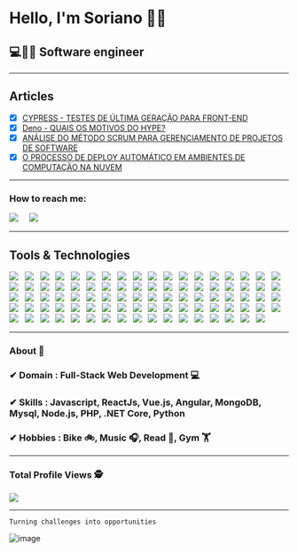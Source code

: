 <h1>Hello, I'm Soriano 🙋‍♂️</h1>
<h2>💻👨‍💻 Software engineer</h2>

<hr>

<h2>Articles</h2>

- [x] [CYPRESS - TESTES DE ÚLTIMA GERAÇÃO PARA FRONT-END](https://www.youtube.com/watch?v=L5ZTohYaj-E)
- [x] [Deno - QUAIS OS MOTIVOS DO HYPE?](https://medium.com/entelgybrasil/deno-171d454521e8?source=collection_home---4------3-----------------------)
- [x] [ANÁLISE DO MÉTODO SCRUM PARA GERENCIAMENTO DE PROJETOS DE SOFTWARE](https://revista.fatectq.edu.br/index.php/interfacetecnologica/article/view/566)
- [x] [O PROCESSO DE DEPLOY AUTOMÁTICO EM AMBIENTES DE COMPUTAÇÃO NA NUVEM](https://revista.fatectq.edu.br/index.php/interfacetecnologica/article/view/545)
<hr>

<h3>How to reach me:</h3>

<a href="https://www.linkedin.com/in/gustavo-soriano-7326b9130"><img src="https://img.shields.io/badge/linkedin-%230077B5.svg?&style=for-the-badge&logo=linkedin&logoColor=white" /></a>&nbsp;&nbsp;&nbsp;&nbsp;
<a href="mailto:sorianox2013@gmail.com"><img src="https://img.shields.io/badge/gmail-%23D14836.svg?&style=for-the-badge&logo=gmail&logoColor=white" /></a>&nbsp;&nbsp;&nbsp;&nbsp;
<hr>

<h2>Tools & Technologies</h2>

<img src="https://img.shields.io/badge/HTML%20-%23F7DF1E.svg?&style=for-the-badge&color=E34F26" />&nbsp;&nbsp;
<img src="https://img.shields.io/badge/css%20-%23F7DF1E.svg?&style=for-the-badge&color=5BA8EE" />&nbsp;&nbsp;
<img src="https://img.shields.io/badge/JavaScript%20-%23F7DF1E.svg?&style=for-the-badge&color=F7DF1E" />&nbsp;&nbsp;
<img src="https://img.shields.io/badge/Vue.js%20-%23F7DF1E.svg?&style=for-the-badge&color=41B883" />&nbsp;&nbsp;
<img src="https://img.shields.io/badge/react%20-%23F7DF1E.svg?&style=for-the-badge&color=00D8FF" />&nbsp;&nbsp;
<img src="https://img.shields.io/badge/React Native%20-%23F7DF1E.svg?&style=for-the-badge&color=61DAFB" />&nbsp;&nbsp;
<img src="https://img.shields.io/badge/Angular%20-%23F7DF1E.svg?&style=for-the-badge&color=DD0031" />&nbsp;&nbsp;
<img src="https://img.shields.io/badge/Svelte%20-%23F7DF1E.svg?&style=for-the-badge&color=FF3E00" />&nbsp;&nbsp;
<img src="https://img.shields.io/badge/Jquery%20-%23F7DF1E.svg?&style=for-the-badge&color=0769AC" />&nbsp;&nbsp;
<img src="https://img.shields.io/badge/TypeScript%20-%23F7DF1E.svg?&style=for-the-badge&color=3079C6" />&nbsp;&nbsp;
<img src="https://img.shields.io/badge/Flutter%20-%23F7DF1E.svg?&style=for-the-badge&color=115B9A" />&nbsp;&nbsp;
<img src="https://img.shields.io/badge/Cordova%20-%23F7DF1E.svg?&style=for-the-badge&color=802221" />&nbsp;&nbsp;
<img src="https://img.shields.io/badge/handlebarsjs%20-EA762A.svg?&style=for-the-badge&color=FBDDA9" />&nbsp;&nbsp;
<img src="https://img.shields.io/badge/jest%20-%23F7DF1E.svg?&style=for-the-badge&color=74C417" />&nbsp;&nbsp;
<img src="https://img.shields.io/badge/Fury%20-%23F7DF1E.svg?&style=for-the-badge&color=65BEAA" />&nbsp;&nbsp;
<img src="https://img.shields.io/badge/Nordic%20-%23F7DF1E.svg?&style=for-the-badge&color=000000" />&nbsp;&nbsp;
<img src="https://img.shields.io/badge/mocha%20-%23F7DF1E.svg?&style=for-the-badge&color=8D6748" />&nbsp;&nbsp;
<img src="https://img.shields.io/badge/socket.io%20-%23F7DF1E.svg?&style=for-the-badge&color=5776A2" />&nbsp;&nbsp;
<img src="https://img.shields.io/badge/next.js%20-%23F7DF1E.svg?&style=for-the-badge&color=000000" />&nbsp;&nbsp;
<img src="https://img.shields.io/badge/nuxt%20-%23F7DF1E.svg?&style=for-the-badge&color=6FC78F" />&nbsp;&nbsp;
<img src="https://img.shields.io/badge/eslint%20-%23F7DF1E.svg?&style=for-the-badge&color=8080F2" />&nbsp;&nbsp;
<img src="https://img.shields.io/badge/Vite.js%20-%23F7DF1E.svg?&style=for-the-badge&color=C034EB" />&nbsp;&nbsp;
<img src="https://img.shields.io/badge/Pinia%20-%23F7DF1E.svg?&style=for-the-badge&color=E19B0A" />&nbsp;&nbsp;
<img src="https://img.shields.io/badge/web%20components%20-%23F7DF1E.svg?&style=for-the-badge&color=E06027" />&nbsp;&nbsp;
<img src="https://img.shields.io/badge/Vuex%20-%23F7DF1E.svg?&style=for-the-badge&color=65BEAA" />&nbsp;&nbsp;
<img src="https://img.shields.io/badge/Recoil%20-%23F7DF1E.svg?&style=for-the-badge&color=3578E5" />&nbsp;&nbsp;
<img src="https://img.shields.io/badge/Redux%20-%23F7DF1E.svg?&style=for-the-badge&color=7857BC" />&nbsp;&nbsp;
<img src="https://img.shields.io/badge/webpack%20-%23F7DF1E.svg?&style=for-the-badge&color=8ED5FA" />&nbsp;&nbsp;
<img src="https://img.shields.io/badge/Turbopack%20-%23F7DF1E.svg?&style=for-the-badge&color=000" />&nbsp;&nbsp;
<img src="https://img.shields.io/badge/Gulp.js%20-%23F7DF1E.svg?&style=for-the-badge&color=DA4648" />&nbsp;&nbsp;
<img src="https://img.shields.io/badge/Electron%20-%23F7DF1E.svg?&style=for-the-badge&color=5E8E98" />&nbsp;&nbsp;
<img src="https://img.shields.io/badge/Nuxt.js%20-%23F7DF1E.svg?&style=for-the-badge&color=2F495E" />&nbsp;&nbsp;
<img src="https://img.shields.io/badge/TDD%20-%23F7DF1E.svg?&style=for-the-badge&color=A4AD19" />&nbsp;&nbsp;
<img src="https://img.shields.io/badge/E2E Testing%20-%23F7DF1E.svg?&style=for-the-badge&color=000" />&nbsp;&nbsp;
<img src="https://img.shields.io/badge/BDD%20-%23F7DF1E.svg?&style=for-the-badge&color=6CC24A" />&nbsp;&nbsp;
<img src="https://img.shields.io/badge/Playwright%20-%23F7DF1E.svg?&style=for-the-badge&color=454547" />&nbsp;&nbsp;
<img src="https://img.shields.io/badge/Cypress%20-%23F7DF1E.svg?&style=for-the-badge&color=000" />&nbsp;&nbsp;
<img src="https://img.shields.io/badge/Jitsi%20-%23F7DF1E.svg?&style=for-the-badge&color=454547" />&nbsp;&nbsp;
<img src="https://img.shields.io/badge/Figma%20-%23F7DF1E.svg?&style=for-the-badge&color=A259FF" />&nbsp;&nbsp;
<img src="https://img.shields.io/badge/Adobe XD%20-%23F7DF1E.svg?&style=for-the-badge&color=470137" />&nbsp;&nbsp;
<img src="https://img.shields.io/badge/Bootstrap%20-%23F7DF1E.svg?&style=for-the-badge&color=7044A3" />&nbsp;&nbsp;
<img src="https://img.shields.io/badge/Sass%20-%23F7DF1E.svg?&style=for-the-badge&color=CD6799" />&nbsp;&nbsp;
<img src="https://img.shields.io/badge/Stylus%20-%23F7DF1E.svg?&style=for-the-badge&color=B8D438" />&nbsp;&nbsp;
<img src="https://img.shields.io/badge/Tailwindcss%20-%23F7DF1E.svg?&style=for-the-badge&color=65D1EE" />&nbsp;&nbsp;
<img src="https://img.shields.io/badge/materializecss%20-%23F7DF1E.svg?&style=for-the-badge&color=E76C73" />&nbsp;&nbsp;
<img src="https://img.shields.io/badge/Storybook%20-%23F7DF1E.svg?&style=for-the-badge&color=FFA3C3" />&nbsp;&nbsp;
<img src="https://img.shields.io/badge/Jira%20-%23F7DF1E.svg?&style=for-the-badge&color=2881FF" />&nbsp;&nbsp;
<img src="https://img.shields.io/badge/Freedcamp%20-%23F7DF1E.svg?&style=for-the-badge&color=3C4C65" />&nbsp;&nbsp;
<img src="https://img.shields.io/badge/Trello%20-%23F7DF1E.svg?&style=for-the-badge&color=0079BF" />&nbsp;&nbsp;
<img src="https://img.shields.io/badge/Slack%20-%23F7DF1E.svg?&style=for-the-badge&color=4A154B" />&nbsp;&nbsp;
<img src="https://img.shields.io/badge/Discord%20-%23F7DF1E.svg?&style=for-the-badge&color=3C4C65" />&nbsp;&nbsp;
<img src="https://img.shields.io/badge/PHP%20-%23F7DF1E.svg?&style=for-the-badge&color=7A86B8" />&nbsp;&nbsp;
<img src="https://img.shields.io/badge/WordPress%20-%23F7DF1E.svg?&style=for-the-badge&color=547bab" />&nbsp;&nbsp;
<img src="https://img.shields.io/badge/Node.js%20-%23F7DF1E.svg?&style=for-the-badge&color=6DB35A" />&nbsp;&nbsp;
<img src="https://img.shields.io/badge/NestJs%20-%ea2845.svg?&style=for-the-badge&color=CD324A" />&nbsp;&nbsp;
<img src="https://img.shields.io/badge/MongoDB%20-%23F7DF1E.svg?&style=for-the-badge&color=5C9A37" />&nbsp;&nbsp;
<img src="https://img.shields.io/badge/MySQL%20-%23F7DF1E.svg?&style=for-the-badge&color=1E4C68" />&nbsp;&nbsp;
<img src="https://img.shields.io/badge/Prisma%20-%23F7DF1E.svg?&style=for-the-badge&color=4C51BF" />&nbsp;&nbsp;
<img src="https://img.shields.io/badge/Sequelize%20-%23F7DF1E.svg?&style=for-the-badge&color=2d66c3" />&nbsp;&nbsp;
<img src="https://img.shields.io/badge/RabbitMQ%20-%23F7DF1E.svg?&style=for-the-badge&color=FF6600" />&nbsp;&nbsp;
<img src="https://img.shields.io/badge/Apache Kafka%20-%23F7DF1E.svg?&style=for-the-badge&color=000" />&nbsp;&nbsp;
<img src="https://img.shields.io/badge/FeathersJs%20-%23F7DF1E.svg?&style=for-the-badge&color=D513A5" />&nbsp;&nbsp;
<img src="https://img.shields.io/badge/Strapi%20-%23F7DF1E.svg?&style=for-the-badge&color=1C1B7E" />&nbsp;&nbsp;
<img src="https://img.shields.io/badge/GraphQL%20-%23F7DF1E.svg?&style=for-the-badge&color=E535AB" />&nbsp;&nbsp;
<img src="https://img.shields.io/badge/Nexus.js%20-%23F7DF1E.svg?&style=for-the-badge&color=000000" />&nbsp;&nbsp;
<img src="https://img.shields.io/badge/OpenShift%20-%23F7DF1E.svg?&style=for-the-badge&color=D6462C" />&nbsp;&nbsp;
<img src="https://img.shields.io/badge/Laravel%20-%23F7DF1E.svg?&style=for-the-badge&color=F24F3B" />&nbsp;&nbsp;
<img src="https://img.shields.io/badge/Lumen%20-%23F7DF1E.svg?&style=for-the-badge&color=F24F3B" />&nbsp;&nbsp;
<img src="https://img.shields.io/badge/Blade%20-%23F7DF1E.svg?&style=for-the-badge&color=000" />&nbsp;&nbsp;
<img src="https://img.shields.io/badge/Eloquent%20-%23F7DF1E.svg?&style=for-the-badge&color=000" />&nbsp;&nbsp;
<img src="https://img.shields.io/badge/Freemarker%20-%fff.svg?&style=for-the-badge&color=074095" />&nbsp;&nbsp;
<img src="https://img.shields.io/badge/Liferay%20-%23F7DF1E.svg?&style=for-the-badge&color=0B63CE" />&nbsp;&nbsp;
<img src="https://img.shields.io/badge/Pandas%20-%23F7DF1E.svg?&style=for-the-badge&color=110054" />&nbsp;&nbsp;
<img src="https://img.shields.io/badge/Styled components%20-%23F7DF1E.svg?&style=for-the-badge&color=3178C6" />&nbsp;&nbsp;
<img src="https://img.shields.io/badge/Redis%20-%23F7DF1E.svg?&style=for-the-badge&color=802221" />&nbsp;&nbsp;
<img src="https://img.shields.io/badge/Asterisk 11%20-%23F7DF1E.svg?&style=for-the-badge&color=F68F1E" />&nbsp;&nbsp;
<img src="https://img.shields.io/badge/PBX%20-%23F7DF1E.svg?&style=for-the-badge&color=000" />&nbsp;&nbsp;
<img src="https://img.shields.io/badge/Swagger%20-%23F7DF1E.svg?&style=for-the-badge&color=87BE3F" />&nbsp;&nbsp;
<img src="https://img.shields.io/badge/Metabase%20-%23F7DF1E.svg?&style=for-the-badge&color=5EA4E3" />&nbsp;&nbsp;
<img src="https://img.shields.io/badge/Git%20-%23F7DF1E.svg?&style=for-the-badge&color=000" />&nbsp;&nbsp;
<img src="https://img.shields.io/badge/GitHub%20-%23F7DF1E.svg?&style=for-the-badge&color=000" />&nbsp;&nbsp;
<img src="https://img.shields.io/badge/Bitbucket%20-%23F7DF1E.svg?&style=for-the-badge&color=2684FF" />&nbsp;&nbsp;
<img src="https://img.shields.io/badge/GitLab%20-%23F7DF1E.svg?&style=for-the-badge&color=FC6D26" />&nbsp;&nbsp;
<img src="https://img.shields.io/badge/Git flow%20-%23F7DF1E.svg?&style=for-the-badge&color=000" />&nbsp;&nbsp;
<img src="https://img.shields.io/badge/Docker%20-%23F7DF1E.svg?&style=for-the-badge&color=2496ED" />&nbsp;&nbsp;
<img src="https://img.shields.io/badge/Docker compose%20-%23F7DF1E.svg?&style=for-the-badge&color=B4C3D2" />&nbsp;&nbsp;
<img src="https://img.shields.io/badge/Travis CI%20-%23F7DF1E.svg?&style=for-the-badge&color=CD324A" />&nbsp;&nbsp;
<img src="https://img.shields.io/badge/Github Actions%20-%23F7DF1E.svg?&style=for-the-badge&color=000" />&nbsp;&nbsp;
<img src="https://img.shields.io/badge/AWS%20-%23F7DF1E.svg?&style=for-the-badge&color=547bab" />&nbsp;&nbsp;
<hr>

### About 📌

### ✔  **Domain :** Full-Stack Web Development 💻
### ✔  **Skills :** Javascript, ReactJs, Vue.js, Angular, MongoDB, Mysql, Node.js, PHP, .NET Core, Python
### ✔  **Hobbies :** Bike 🚲, Music 🎧, Read 📕, Gym 🏋️
<hr>

### Total Profile Views :detective: 
<img src="https://profile-counter.glitch.me/gustavosoriano/count.svg" />

<hr>

```
Turning challenges into opportunities
```
![image](https://github.com/gustavoSoriano/gustavosoriano/blob/master/dino.gif)
